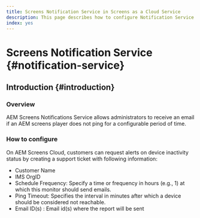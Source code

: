 ```yaml
---
title: Screens Notification Service in Screens as a Cloud Service
description: This page describes how to configure Notification Service in Screens as a Cloud Service.
index: yes
---
```


# Screens Notification Service {#notification-service}

## Introduction {#introduction}

### Overview

AEM Screens Notifications Service allows administrators to receive an email if an AEM screens player does not ping for a configurable period of time.

### How to configure

On AEM Screens Cloud, customers can request alerts on device inactivity status by creating a support ticket with following information:

* Customer Name
* IMS OrgID
* Schedule Frequency: Specify a time or frequency in hours (e.g., 1) at which this monitor should send emails.
* Ping Timeout: Specifies the interval in minutes after which a device should be considered not reachable.
* Email ID(s) : Email id(s) where the report will be sent